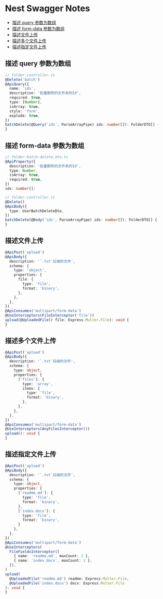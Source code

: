 # Nest Swagger Notes

- [描述 query 参数为数组](#描述-query-参数为数组)
- [描述 form-data 参数为数组](#描述-form-data-参数为数组)
- [描述文件上传](#描述文件上传)
- [描述多个文件上传](#描述多个文件上传)
- [描述指定文件上传](#描述指定文件上传)

## 描述 query 参数为数组

```typescript
// folder.controller.ts
@Delete('batch')
@ApiQuery({
  name: 'ids',
  description: '批量删除的文件夹的Id',
  required: true,
  type: [Number],
  isArray: true,
  style: 'form',
  explode: true,
})
batchDelete(@Query('ids', ParseArrayPipe) ids: number[]): FolderDTO[] {
}
```

## 描述 form-data 参数为数组

```typescript
// folder-batch-delete.dto.ts
@ApiProperty({
  description: '批量删除的文件夹的Id',
  type: Number,
  isArray: true,
  required: true,
})
ids: number[];

// folder.controller.ts
@Delete()
@ApiBody({
  type: UserBatchDeleteDto,
})
batchDelete(@Body('ids', ParseArrayPipe) ids: number[]): FolderDTO[] {
}
```

## 描述文件上传

```typescript
@ApiPost('upload')
@ApiBody({
  description: '`.txt`后缀的文件',
  schema: {
    type: 'object',
    properties: {
      file: {
        type: 'file',
        format: 'binary',
      },
    },
  },
})
@ApiConsumes('multipart/form-data')
@UseInterceptors(FileInterceptor('file'))
upload(@UploadedFile() file: Express.Multer.File): void {
}
```

## 描述多个文件上传

```typescript
@ApiPost('upload')
@ApiBody({
  description: '`.txt`后缀的文件',
  schema: {
    type: object,
    properties: {
      ['files']: {
        type: 'array',
        items: {
          type: 'file',
          format: 'binary',
        },
      },
    },
  },
})
@ApiConsumes('multipart/form-data')
@UseInterceptors(AnyFilesInterceptor())
upload(): void {
}
```

## 描述指定文件上传

```typescript
@ApiPost('upload')
@ApiBody({
  description: '`.txt`后缀的文件',
  schema: {
    type: object,
    properties: {
      ['readme.md']: {
        type: 'file',
        format: 'binary',
      },
      ['index.docx']: {
        type: 'file',
        format: 'binary',
      }
    },
  },
})
@ApiConsumes('multipart/form-data')
@UseInterceptors(
  FileFieldsInterceptor([
    { name: 'readme.md', maxCount: 1 },
    { name: 'index.docx', maxCount: 1 },
  ]),
)
upload(
  @UploadedFile('readme.md') readme: Express.Multer.File,
  @UploadedFile('index.docx') docx: Express.Multer.File
): void {
}
```
